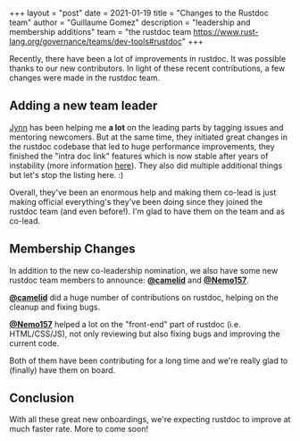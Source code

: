 +++
layout = "post"
date = 2021-01-19
title = "Changes to the Rustdoc team"
author = "Guillaume Gomez"
description = "leadership and membership additions"
team = "the rustdoc team <https://www.rust-lang.org/governance/teams/dev-tools#rustdoc>"
+++

Recently, there have been a lot of improvements in rustdoc. It was possible thanks to our new contributors. In light of these recent contributions, a few changes were made in the rustdoc team.

## Adding a new team leader

[Jynn](https://github.com/jyn514) has been helping me **a lot** on the leading parts by tagging issues and mentoring newcomers. But at the same time, they initiated great changes in the rustdoc codebase that led to huge performance improvements, they finished the "intra doc link" features which is now stable after years of instability (more information [here](https://doc.rust-lang.org/rustdoc/write-documentation/linking-to-items-by-name.html)). They also did multiple additional things but let's stop the listing here. :)

Overall, they've been an enormous help and making them co-lead is just making official everything's they've been doing since they joined the rustdoc team (and even before!). I'm glad to have them on the team and as co-lead.

## Membership Changes

In addition to the new co-leadership nomination, we also have some new rustdoc team members to announce: [**@camelid**] and [**@Nemo157**].

[**@camelid**] did a huge number of contributions on rustdoc, helping on the cleanup and fixing bugs.

[**@Nemo157**] helped a lot on the "front-end" part of rustdoc (i.e. HTML/CSS/JS), not only reviewing but also fixing bugs and improving the current code.

Both of them have been contributing for a long time and we're really glad to (finally) have them on board.

## Conclusion

With all these great new onboardings, we're expecting rustdoc to improve at much faster rate. More to come soon!

[**@camelid**]: https://github.com/camelid
[**@Nemo157**]: https://github.com/Nemo157
